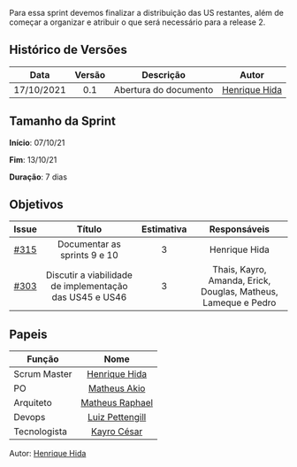 ﻿---
layout: page_slowbrows
tag: slowbrows
---

Para essa sprint devemos finalizar a distribuição das US restantes, além de começar a organizar e atribuir o que será necessário para a release 2.

## Histórico de Versões

| Data       | Versão | Descrição                      | Autor             |
| :--------: | :----: | :----------:                   | :---------------: |
| 17/10/2021 |  0.1   | Abertura do documento | [Henrique Hida](https://github.com/HenriqueHida)|

## Tamanho da Sprint

**Início**: 07/10/21

**Fim**: 13/10/21

**Duração**: 7 dias

## Objetivos

| Issue |            Título            |      Estimativa     |        Responsáveis         | 
|:-----:|:----------------------------:|:-------------------:|:---------------------------:|
| [#315](https://github.com/fga-eps-mds/2021.1-AlligaBot/issues/315) | Documentar as sprints 9 e 10 | 3 | Henrique Hida |
| [#303](https://github.com/fga-eps-mds/2021.1-AlligaBot/issues/303) | Discutir a viabilidade de implementação das US45 e US46 | 3 | Thais, Kayro, Amanda, Erick, Douglas, Matheus, Lameque e Pedro |


## Papeis

|      Função      |            Nome            |
|------------------|:--------------------------:|
| Scrum Master | [Henrique Hida](https://github.com/HenriqueHida) |
| PO | [Matheus Akio](https://github.com/matheusakio) |
| Arquiteto | [Matheus Raphael](https://github.com/matheusrazor) |
| Devops | [Luiz Pettengill](https://github.com/LuizPettengill) |
| Tecnologista | [Kayro César](https://github.com/kayrocesar)

Autor: [Henrique Hida](https://github.com/HenriqueHida)


